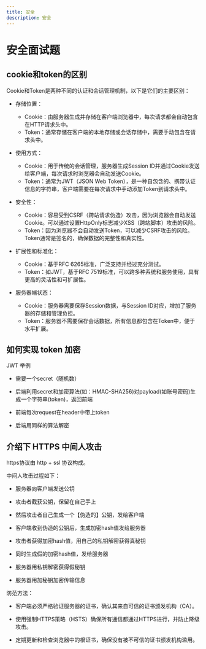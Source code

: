 ```yaml
---
title: 安全
description: 安全
---
```


# 安全面试题

## cookie和token的区别

Cookie和Token是两种不同的认证和会话管理机制，以下是它们的主要区别：

* 存储位置：

  * Cookie：由服务器生成并存储在客户端浏览器中，每次请求都会自动包含在HTTP请求头中。
  * Token：通常存储在客户端的本地存储或会话存储中，需要手动包含在请求头中。

* 使用方式：

  * Cookie：用于传统的会话管理，服务器生成Session ID并通过Cookie发送给客户端，每次请求时浏览器会自动发送Cookie。
  * Token：通常为JWT（JSON Web Token），是一种自包含的、携带认证信息的字符串，客户端需要在每次请求中手动添加Token到请求头中。

* 安全性：

  * Cookie：容易受到CSRF（跨站请求伪造）攻击，因为浏览器会自动发送Cookie。可以通过设置HttpOnly标志减少XSS（跨站脚本）攻击的风险。
  * Token：因为浏览器不会自动发送Token，可以减少CSRF攻击的风险。Token通常是签名的，确保数据的完整性和真实性。

* 扩展性和标准化：

  * Cookie：基于RFC 6265标准，广泛支持并经过充分测试。
  * Token：如JWT，基于RFC 7519标准，可以跨多种系统和服务使用，具有更高的灵活性和可扩展性。

* 服务器端状态：

  * Cookie：服务器需要保存Session数据，与Session ID对应，增加了服务器的存储和管理负担。
  * Token：服务器不需要保存会话数据，所有信息都包含在Token中，便于水平扩展。

## 如何实现 token 加密

JWT 举例

* 需要一个secret（随机数）

* 后端利用secret和加密算法(如：HMAC-SHA256)对payload(如账号密码)生成一个字符串(token)，返回前端

* 前端每次request在header中带上token

* 后端用同样的算法解密

## 介绍下 HTTPS 中间人攻击

https协议由 http + ssl 协议构成。

中间人攻击过程如下：

* 服务器向客户端发送公钥

* 攻击者截获公钥，保留在自己手上

* 然后攻击者自己生成一个【伪造的】公钥，发给客户端

* 客户端收到伪造的公钥后，生成加密hash值发给服务器

* 攻击者获得加密hash值，用自己的私钥解密获得真秘钥

* 同时生成假的加密hash值，发给服务器

* 服务器用私钥解密获得假秘钥

* 服务器用加秘钥加密传输信息

防范方法：

* 客户端必须严格验证服务器的证书，确认其来自可信的证书颁发机构（CA）。

* 使用强制HTTPS策略（HSTS）确保所有通信都通过HTTPS进行，并防止降级攻击。

* 定期更新和检查浏览器中的根证书，确保没有被不可信的证书颁发机构滥用。

